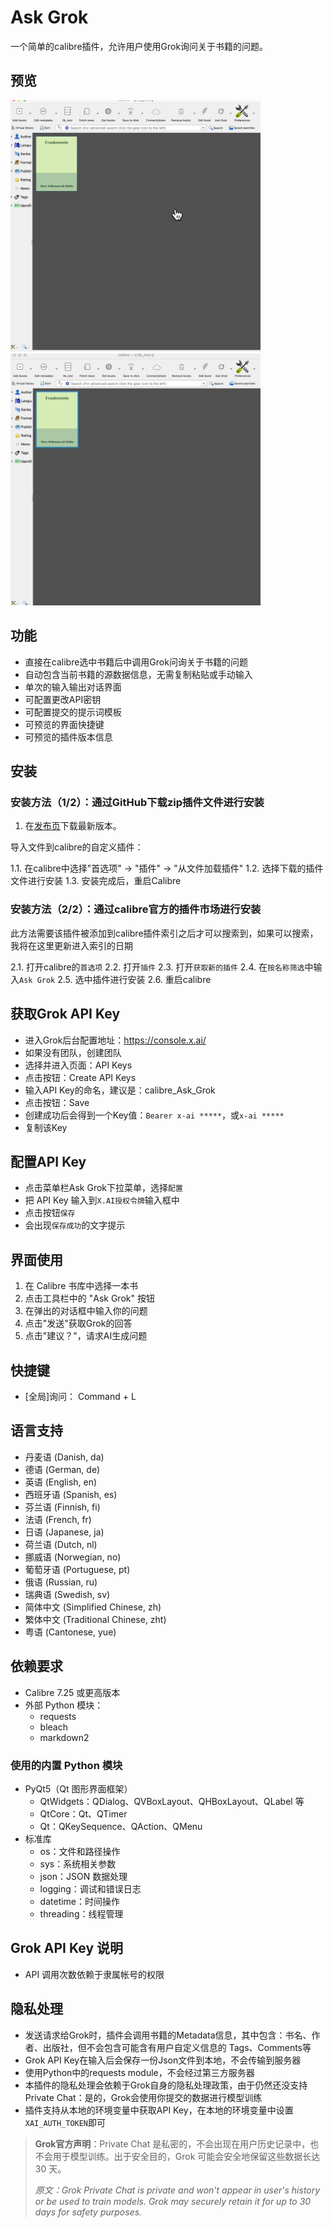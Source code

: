 # Ask Grok

一个简单的calibre插件，允许用户使用Grok询问关于书籍的问题。

## 预览

<img src="https://github.com/sheldonrrr/ask_grok/blob/main/ask.gif" width="400">
<img src="https://github.com/sheldonrrr/ask_grok/blob/main/config.gif" width="400">

## 功能

- 直接在calibre选中书籍后中调用Grok问询关于书籍的问题
- 自动包含当前书籍的源数据信息，无需复制粘贴或手动输入
- 单次的输入输出对话界面
- 可配置更改API密钥
- 可配置提交的提示词模板
- 可预览的界面快捷键
- 可预览的插件版本信息

## 安装

### 安装方法（1/2）：通过GitHub下载zip插件文件进行安装

1. 在[发布页](https://github.com/sheldonrrr/ask_grok/releases)下载最新版本。

导入文件到calibre的自定义插件：

1.1. 在calibre中选择"首选项" -> "插件" -> "从文件加载插件"
1.2. 选择下载的插件文件进行安装
1.3. 安装完成后，重启Calibre

### 安装方法（2/2）：通过calibre官方的插件市场进行安装

此方法需要该插件被添加到calibre插件索引之后才可以搜索到，如果可以搜索，我将在这里更新进入索引的日期

2.1. 打开calibre的`首选项`
2.2. 打开`插件`
2.3. 打开`获取新的插件`
2.4. 在`按名称筛选`中输入`Ask Grok`
2.5. 选中插件进行安装
2.6. 重启calibre

## 获取Grok API Key

  - 进入Grok后台配置地址：https://console.x.ai/
  - 如果没有团队，创建团队
  - 选择并进入页面：API Keys
  - 点击按钮：Create API Keys
  - 输入API Key的命名，建议是：calibre_Ask_Grok
  - 点击按钮：Save
  - 创建成功后会得到一个Key值：`Bearer x-ai *****`，或`x-ai *****`
  - 复制该Key

## 配置API Key

  - 点击菜单栏Ask Grok下拉菜单，选择`配置`
  - 把 API Key 输入到`X.AI授权令牌`输入框中
  - 点击按钮`保存`
  - 会出现`保存成功`的文字提示

## 界面使用

1. 在 Calibre 书库中选择一本书
2. 点击工具栏中的 "Ask Grok" 按钮
3. 在弹出的对话框中输入你的问题
4. 点击"发送"获取Grok的回答
5. 点击"建议？"，请求AI生成问题

## 快捷键
- [全局]询问： Command + L

## 语言支持
- 丹麦语 (Danish, da)
- 德语 (German, de)
- 英语 (English, en)
- 西班牙语 (Spanish, es)
- 芬兰语 (Finnish, fi)
- 法语 (French, fr)
- 日语 (Japanese, ja)
- 荷兰语 (Dutch, nl)
- 挪威语 (Norwegian, no)
- 葡萄牙语 (Portuguese, pt)
- 俄语 (Russian, ru)
- 瑞典语 (Swedish, sv)
- 简体中文 (Simplified Chinese, zh)
- 繁体中文 (Traditional Chinese, zht)
- 粤语 (Cantonese, yue)

## 依赖要求

- Calibre 7.25 或更高版本
- 外部 Python 模块：
  - requests
  - bleach
  - markdown2

### 使用的内置 Python 模块
- PyQt5（Qt 图形界面框架）
  - QtWidgets：QDialog、QVBoxLayout、QHBoxLayout、QLabel 等
  - QtCore：Qt、QTimer
  - Qt：QKeySequence、QAction、QMenu
- 标准库
  - os：文件和路径操作
  - sys：系统相关参数
  - json：JSON 数据处理
  - logging：调试和错误日志
  - datetime：时间操作
  - threading：线程管理

## Grok API Key 说明

- API 调用次数依赖于隶属帐号的权限

## 隐私处理

- 发送请求给Grok时，插件会调用书籍的Metadata信息，其中包含：书名、作者、出版社，但不会包含可能含有用户自定义信息的 Tags、Comments等
- Grok API Key在输入后会保存一份Json文件到本地，不会传输到服务器
- 使用Python中的requests module，不会经过第三方服务器
- 本插件的隐私处理会依赖于Grok自身的隐私处理政策，由于仍然还没支持Private Chat：是的，Grok会使用你提交的数据进行模型训练
- 插件支持从本地的环境变量中获取API Key，在本地的环境变量中设置`XAI_AUTH_TOKEN`即可

> **Grok官方声明**：Private Chat 是私密的，不会出现在用户历史记录中，也不会用于模型训练。出于安全目的，Grok 可能会安全地保留这些数据长达 30 天。
> 
> *原文：Grok Private Chat is private and won't appear in user's history or be used to train models. Grok may securely retain it for up to 30 days for safety purposes.*

